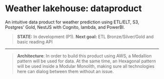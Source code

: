 # Weather lakehouse: dataproduct

An intuitive data product for weather prediction using ETL/ELT, S3, Postgres' Gold, NestJS with Cognito, lambda, and PowerBI. 

> **STATE:** In development (P1).
> **Next goal:** ETL Bronze/Silver/Gold and basic reading API


---

> **Architecture**: In order to build this product using AWS, a Medallion pattern will be used for data. At the same time, an Hexagonal pattern will be used inside a Modular Monolith, making sure all technologies here can dialog between them without an issue.
